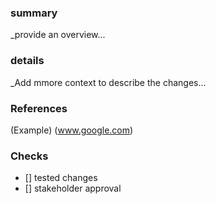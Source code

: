 ### summary
_provide an overview...

### details
_Add mmore context to describe the changes...

### References
(Example) (www.google.com)

### Checks
- [] tested changes
- [] stakeholder approval

